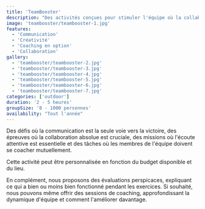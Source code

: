 ```yaml
---
title: 'TeamBooster'
description: "Des activités conçues pour stimuler l'équipe où la collaboration est la clé du succès."
image: 'teambooster/teambooster-1.jpg'
features:
  - 'Communication'
  - 'Créativité'
  - 'Coaching en option'
  - 'Collaboration'
gallery:
  - 'teambooster/teambooster-2.jpg'
  - 'teambooster/teambooster-3.jpg'
  - 'teambooster/teambooster-4.jpg'
  - 'teambooster/teambooster-5.jpg'
  - 'teambooster/teambooster-6.jpg'
  - 'teambooster/teambooster-7.jpg'
categories: ['outdoor']
duration: '2 - 5 heures'
groupSize: '8 - 1000 personnes'
availability: "Tout l'année"
---
```


Des défis où la communication est la seule voie vers la victoire, des épreuves où la collaboration absolue est cruciale, des missions où l'écoute attentive est essentielle et des tâches où les membres de l'équipe doivent se coacher mutuellement.

Cette activité peut être personnalisée en fonction du budget disponible et du lieu.

En complément, nous proposons des évaluations perspicaces, expliquant ce qui a bien ou moins bien fonctionné pendant les exercices. Si souhaité, nous pouvons même offrir des sessions de coaching, approfondissant la dynamique d'équipe et comment l'améliorer davantage.
